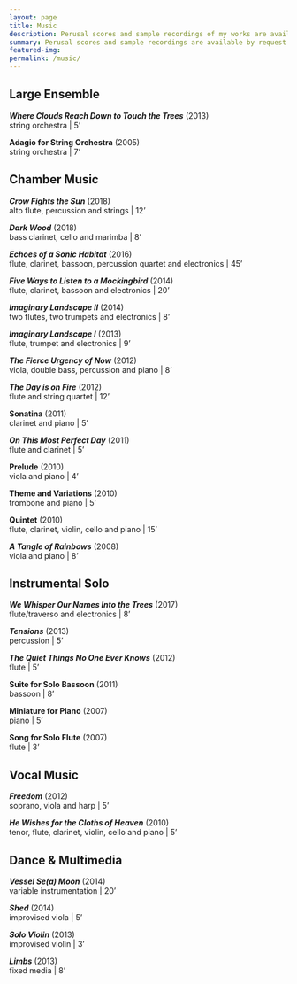 ```yaml
---
layout: page
title: Music
description: Perusal scores and sample recordings of my works are available by request. Please contact me if you would like to perform something listed here.
summary: Perusal scores and sample recordings are available by request. Please contact me if you would like to perform something listed here.
featured-img: 
permalink: /music/
---
```


## Large Ensemble

**_Where Clouds Reach Down to Touch the Trees_** (2013)  
string orchestra | 5’

**Adagio for String Orchestra** (2005)  
string orchestra | 7’

## Chamber Music

**_Crow Fights the Sun_** (2018)  
alto flute, percussion and strings | 12’

**_Dark Wood_** (2018)  
bass clarinet, cello and marimba | 8’

**_Echoes of a Sonic Habitat_** (2016)  
flute, clarinet, bassoon, percussion quartet and electronics | 45’

**_Five Ways to Listen to a Mockingbird_** (2014)  
flute, clarinet, bassoon and electronics | 20’

**_Imaginary Landscape II_** (2014)  
two flutes, two trumpets and electronics | 8’

**_Imaginary Landscape I_** (2013)  
flute, trumpet and electronics | 9’

**_The Fierce Urgency of Now_** (2012)  
viola, double bass, percussion and piano | 8’

**_The Day is on Fire_** (2012)  
flute and string quartet | 12’

**Sonatina** (2011)  
clarinet and piano | 5’

**_On This Most Perfect Day_** (2011)  
flute and clarinet | 5’

**Prelude** (2010)  
viola and piano | 4’

**Theme and Variations** (2010)  
trombone and piano | 5’

**Quintet** (2010)  
flute, clarinet, violin, cello and piano | 15’

**_A Tangle of Rainbows_** (2008)  
viola and piano | 8’

## Instrumental Solo

**_We Whisper Our Names Into the Trees_** (2017)  
flute/traverso and electronics | 8’

**_Tensions_** (2013)  
percussion | 5’

**_The Quiet Things No One Ever Knows_** (2012)  
flute | 5’

**Suite for Solo Bassoon** (2011)  
bassoon | 8’

**Miniature for Piano** (2007)  
piano | 5’

**Song for Solo Flute** (2007)  
flute | 3’

## Vocal Music

**_Freedom_** (2012)  
soprano, viola and harp | 5’

**_He Wishes for the Cloths of Heaven_** (2010)  
tenor, flute, clarinet, violin, cello and piano | 5’

## Dance & Multimedia

**_Vessel Se(a) Moon_** (2014)  
variable instrumentation | 20’

**_Shed_** (2014)  
improvised viola | 5’

**_Solo Violin_** (2013)  
improvised violin | 3’

**_Limbs_** (2013)  
fixed media | 8’